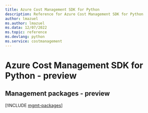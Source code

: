 ```yaml
---
title: Azure Cost Management SDK for Python
description: Reference for Azure Cost Management SDK for Python
author: lmazuel
ms.author: lmazuel
ms.data: 12/07/2022
ms.topic: reference
ms.devlang: python
ms.service: costmanagement
---
```

# Azure Cost Management SDK for Python - preview

## Management packages - preview
[!INCLUDE [mgmt-packages](cost-management-mgmt-index.md)]